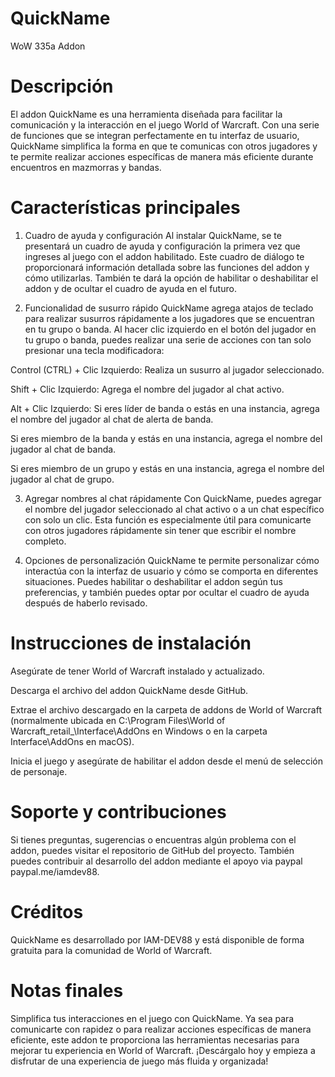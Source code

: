 # QuickName
WoW 335a Addon

# Descripción

El addon QuickName es una herramienta diseñada para facilitar la comunicación y la interacción en el juego World of Warcraft. Con una serie de funciones que se integran perfectamente en tu interfaz de usuario, QuickName simplifica la forma en que te comunicas con otros jugadores y te permite realizar acciones específicas de manera más eficiente durante encuentros en mazmorras y bandas.

# Características principales

1. Cuadro de ayuda y configuración
Al instalar QuickName, se te presentará un cuadro de ayuda y configuración la primera vez que ingreses al juego con el addon habilitado. Este cuadro de diálogo te proporcionará información detallada sobre las funciones del addon y cómo utilizarlas. También te dará la opción de habilitar o deshabilitar el addon y de ocultar el cuadro de ayuda en el futuro.

2. Funcionalidad de susurro rápido
QuickName agrega atajos de teclado para realizar susurros rápidamente a los jugadores que se encuentran en tu grupo o banda. Al hacer clic izquierdo en el botón del jugador en tu grupo o banda, puedes realizar una serie de acciones con tan solo presionar una tecla modificadora:

Control (CTRL) + Clic Izquierdo: Realiza un susurro al jugador seleccionado.

Shift + Clic Izquierdo: Agrega el nombre del jugador al chat activo.

Alt + Clic Izquierdo:
Si eres líder de banda o estás en una instancia, agrega el nombre del jugador al chat de alerta de banda.

Si eres miembro de la banda y estás en una instancia, agrega el nombre del jugador al chat de banda.

Si eres miembro de un grupo  y estás en una instancia, agrega el nombre del jugador al chat de grupo.

3. Agregar nombres al chat rápidamente
Con QuickName, puedes agregar el nombre del jugador seleccionado al chat activo o a un chat específico con solo un clic. Esta función es especialmente útil para comunicarte con otros jugadores rápidamente sin tener que escribir el nombre completo.

4. Opciones de personalización
QuickName te permite personalizar cómo interactúa con la interfaz de usuario y cómo se comporta en diferentes situaciones. Puedes habilitar o deshabilitar el addon según tus preferencias, y también puedes optar por ocultar el cuadro de ayuda después de haberlo revisado.

# Instrucciones de instalación

Asegúrate de tener World of Warcraft instalado y actualizado.

Descarga el archivo del addon QuickName desde GitHub.

Extrae el archivo descargado en la carpeta de addons de World of Warcraft (normalmente ubicada en C:\Program Files\World of Warcraft\_retail_\Interface\AddOns en Windows o en la carpeta Interface\AddOns en macOS).

Inicia el juego y asegúrate de habilitar el addon desde el menú de selección de personaje.

# Soporte y contribuciones

Si tienes preguntas, sugerencias o encuentras algún problema con el addon, puedes visitar el repositorio de GitHub del proyecto. También puedes contribuir al desarrollo del addon mediante el apoyo via paypal paypal.me/iamdev88.

# Créditos

QuickName es desarrollado por IAM-DEV88 y está disponible de forma gratuita para la comunidad de World of Warcraft.

# Notas finales

Simplifica tus interacciones en el juego con QuickName. Ya sea para comunicarte con rapidez o para realizar acciones específicas de manera eficiente, este addon te proporciona las herramientas necesarias para mejorar tu experiencia en World of Warcraft. ¡Descárgalo hoy y empieza a disfrutar de una experiencia de juego más fluida y organizada!